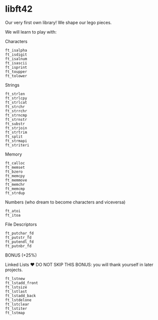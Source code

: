# libft42
Our very first own library!
We shape our lego pieces.

We will learn to play with:

Characters

    ft_isalpha
    ft_isdigit
    ft_isalnum
    ft_isascii
    ft_isprint
    ft_toupper
    ft_tolower

Strings

    ft_strlen
    ft_strlcpy
    ft_strlcat
    ft_strchr
    ft_strrchr
    ft_strncmp
    ft_strnstr
    ft_substr
    ft_strjoin
    ft_strtrim
    ft_split
    ft_strmapi
    ft_striteri

Memory

    ft_calloc
    ft_memset
    ft_bzero
    ft_memcpy
    ft_memmove
    ft_memchr
    ft_memcmp
    ft_strdup

Numbers (who dream to become characters and viceversa)

    ft_atoi
    ft_itoa


File Descriptors

    ft_putchar_fd
    ft_putstr_fd
    ft_putendl_fd
    ft_putnbr_fd

BONUS (+25%)

Linked Lists ❤️ DO NOT SKIP THIS BONUS: you will thank yourself in later projects.

    ft_lstnew
    ft_lstadd_front
    ft_lstsize
    ft_lstlast
    ft_lstadd_back
    ft_lstdelone
    ft_lstclear
    ft_lstiter
    ft_lstmap
